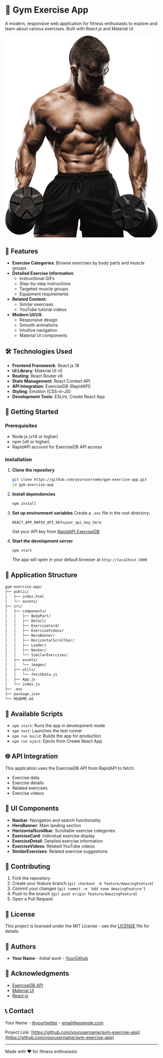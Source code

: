 # 💪 Gym Exercise App

A modern, responsive web application for fitness enthusiasts to explore and learn about various exercises. Built with React.js and Material UI.

![Gym Exercise App](./src/assets/images/khabib.png)

## 🌟 Features

- **Exercise Categories**: Browse exercises by body parts and muscle groups
- **Detailed Exercise Information**:
  - Instructional GIFs
  - Step-by-step instructions
  - Targeted muscle groups
  - Equipment requirements
- **Related Content**:
  - Similar exercises
  - YouTube tutorial videos
- **Modern UI/UX**:
  - Responsive design
  - Smooth animations
  - Intuitive navigation
  - Material UI components

## 🛠️ Technologies Used

- **Frontend Framework**: React.js 18
- **UI Library**: Material UI v5
- **Routing**: React Router v6
- **State Management**: React Context API
- **API Integration**: ExerciseDB (RapidAPI)
- **Styling**: Emotion (CSS-in-JS)
- **Development Tools**: ESLint, Create React App

## 🚀 Getting Started

### Prerequisites

- Node.js (v14 or higher)
- npm (v6 or higher)
- RapidAPI account for ExerciseDB API access

### Installation

1. **Clone the repository**

   ```bash
   git clone https://github.com/yourusername/gym-exercise-app.git
   cd gym-exercise-app
   ```

2. **Install dependencies**

   ```bash
   npm install
   ```

3. **Set up environment variables**
   Create a `.env` file in the root directory:

   ```env
   REACT_APP_RAPID_API_KEY=your_api_key_here
   ```

   Get your API key from [RapidAPI ExerciseDB](https://rapidapi.com/justin-WFnsXH_t6/api/exercisedb)

4. **Start the development server**
   ```bash
   npm start
   ```
   The app will open in your default browser at `http://localhost:3000`

## 📱 Application Structure

```
gym-exercise-app/
├── public/
│   ├── index.html
│   └── assets/
├── src/
│   ├── components/
│   │   ├── BodyPart/
│   │   ├── Detail/
│   │   ├── ExerciseCard/
│   │   ├── ExerciseVideos/
│   │   ├── HeroBanner/
│   │   ├── HorizontalScrollbar/
│   │   ├── Loader/
│   │   ├── Navbar/
│   │   └── SimilarExercises/
│   ├── assets/
│   │   └── images/
│   ├── utils/
│   │   └── fetchData.js
│   ├── App.js
│   └── index.js
├── .env
├── package.json
└── README.md
```

## 🔧 Available Scripts

- `npm start`: Runs the app in development mode
- `npm test`: Launches the test runner
- `npm run build`: Builds the app for production
- `npm run eject`: Ejects from Create React App

## 🌐 API Integration

This application uses the ExerciseDB API from RapidAPI to fetch:

- Exercise data
- Exercise details
- Related exercises
- Exercise videos

## 🎨 UI Components

- **Navbar**: Navigation and search functionality
- **HeroBanner**: Main landing section
- **HorizontalScrollbar**: Scrollable exercise categories
- **ExerciseCard**: Individual exercise display
- **ExerciseDetail**: Detailed exercise information
- **ExerciseVideos**: Related YouTube videos
- **SimilarExercises**: Related exercise suggestions

## 🤝 Contributing

1. Fork the repository
2. Create your feature branch (`git checkout -b feature/AmazingFeature`)
3. Commit your changes (`git commit -m 'Add some AmazingFeature'`)
4. Push to the branch (`git push origin feature/AmazingFeature`)
5. Open a Pull Request

## 📝 License

This project is licensed under the MIT License - see the [LICENSE](LICENSE) file for details.

## 👥 Authors

- **Your Name** - _Initial work_ - [YourGithub](https://github.com/yourusername)

## 🙏 Acknowledgments

- [ExerciseDB API](https://rapidapi.com/justin-WFnsXH_t6/api/exercisedb)
- [Material UI](https://mui.com/)
- [React.js](https://reactjs.org/)

## 📞 Contact

Your Name - [@yourtwitter](https://twitter.com/yourtwitter) - email@example.com

Project Link: [https://github.com/yourusername/gym-exercise-app](https://github.com/yourusername/gym-exercise-app)

---

Made with ❤️ for fitness enthusiasts
